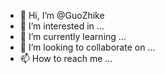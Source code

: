 - 👋 Hi, I’m @GuoZhike
- 👀 I’m interested in ...
- 🌱 I’m currently learning ...
- 💞️ I’m looking to collaborate on ...
- 📫 How to reach me ...

<!---
GuoZhike/GuoZhike is a ✨ special ✨ repository because its `README.md` (this file) appears on your GitHub profile.
You can click the Preview link to take a look at your changes.
--->
